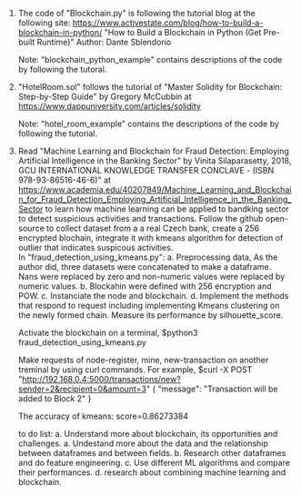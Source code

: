 1. The code of "Blockchain.py" is following the tutorial blog at the following site:
https://www.activestate.com/blog/how-to-build-a-blockchain-in-python/
"How to Build a Blockchain in Python (Get Pre-built Runtime)"
Author: Dante Sblendorio

    Note: "blockchain_python_example" contains descriptions of the code by following the tutoral.

2. "HotelRoom.sol" follows the tutorial of "Master Solidity for Blockchain: Step-by-Step Guide" by Gregory McCubbin
at https://www.dappuniversity.com/articles/solidity

    Note: "hotel_room_example" contains the descriptions of the code by following the tutorial.
    
3. Read "Machine Learning and Blockchain for Fraud Detection: Employing Artificial Intelligence in the Banking Sector" by Vinita Silaparasetty, 2018, GCU INTERNATIONAL KNOWLEDGE TRANSFER CONCLAVE - (ISBN 978-93-86516-46-6)" at https://www.academia.edu/40207849/Machine_Learning_and_Blockchain_for_Fraud_Detection_Employing_Artificial_Intelligence_in_the_Banking_Sector to learn how machine learning can be applied to bandking sector to detect suspicious activities and transactions. Follow the github open-source to collect dataset from a a real Czech bank, create a 256 encrypted blochain, integrate it with kmeans algorithm for detection of outlier that indicates suspicous activities.  
    In "fraud_detection_using_kmeans.py":
    a. Preprocessing data, 
       As the author did, three datasets were concatenated to make a dataframe.
       Nans were replaced by zero and non-numeric values were replaced by numeric values.
    b. Blockahin were defined with 256 encryption and POW.
    c. Instanciate the node and blockchain.
    d. Implement the methods that respond to request including implementing Kmeans clustering on the newly formed chain. Measure its performance by silhouette_score.
    
    Activate the blockchain on a terminal,
    $python3 fraud_detection_using_kmeans.py

    Make requests of node-register, mine, new-transaction on another treminal by using curl commands.
    For example, 
    $curl -X POST "http://192.168.0.4:5000/transactions/new?sender=2&recipient=0&amount=3"
{
  "message": "Transaction will be added to Block 2"
}

    
    The accuracy of kmeans:
    score=0.86273384
    
    to do list:
    a. Understand more about blockchain, its opportunities and challenges.
    a. Undestand more about the data and the relationship between dataframes and between fields.
    b. Research other dataframes and do feature engineering. 
    c. Use different ML algorithms and compare their performances.
    d. research about combining machine learning and blockchain.

